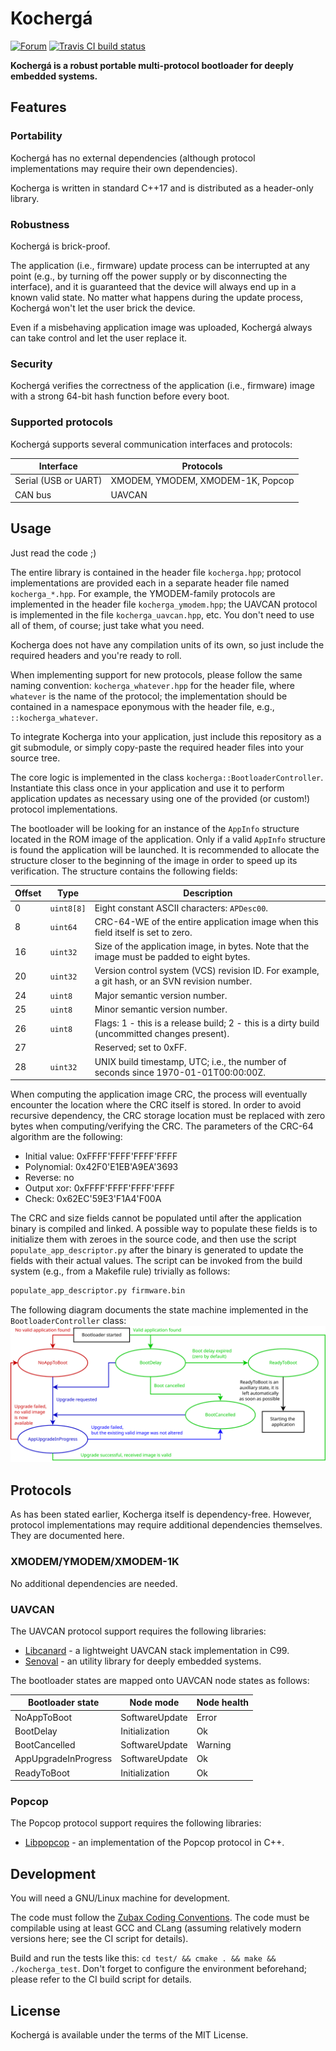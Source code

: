 # Kochergá

[![Forum](https://img.shields.io/discourse/https/forum.zubax.com/users.svg)](https://forum.zubax.com)
[![Travis CI build status](https://travis-ci.org/Zubax/kocherga.svg?branch=master)](https://travis-ci.org/Zubax/kocherga)

**Kochergá is a robust portable multi-protocol bootloader for deeply embedded systems.**

## Features

### Portability

Kochergá has no external dependencies
(although protocol implementations may require their own dependencies).

Kocherga is written in standard C++17 and is distributed as a header-only library.

### Robustness

Kochergá is brick-proof.

The application (i.e., firmware) update process can be interrupted at any point (e.g., by turning off the power supply
or by disconnecting the interface), and it is guaranteed that the device will always end up in
a known valid state.
No matter what happens during the update process, Kochergá won't let the user brick the device.

Even if a misbehaving application image was uploaded, Kochergá always can take control and let the user replace it.

### Security

Kochergá verifies the correctness of the application (i.e., firmware) image with a strong 64-bit hash function
before every boot.

### Supported protocols

Kochergá supports several communication interfaces and protocols:

Interface           | Protocols
--------------------|------------------------------------------------------------------------------
Serial (USB or UART)| XMODEM, YMODEM, XMODEM-1K, Popcop
CAN bus             | UAVCAN

## Usage

Just read the code ;)

The entire library is contained in the header file `kocherga.hpp`;
protocol implementations are provided each in a separate header file named `kocherga_*.hpp`.
For example, the YMODEM-family protocols are implemented in the header file `kocherga_ymodem.hpp`;
the UAVCAN protocol is implemented in the file `kocherga_uavcan.hpp`, etc.
You don't need to use all of them, of course; just take what you need.

Kocherga does not have any compilation units of its own, so just include the required headers and you're ready to roll.

When implementing support for new protocols, please follow the same naming convention:
`kocherga_whatever.hpp` for the header file, where `whatever` is the name of the protocol;
the implementation should be contained in a namespace eponymous with the header file,
e.g., `::kocherga_whatever`.

To integrate Kocherga into your application, just include this repository as a git submodule,
or simply copy-paste the required header files into your source tree.

The core logic is implemented in the class `kocherga::BootloaderController`.
Instantiate this class once in your application and use it to perform application updates as necessary
using one of the provided (or custom!) protocol implementations.

The bootloader will be looking for an instance of the `AppInfo` structure located in the ROM image of the
application.
Only if a valid `AppInfo` structure is found the application will be launched.
It is recommended to allocate the structure closer to the beginning of the image in order to speed up its verification.
The structure contains the following fields:

Offset | Type     | Description
-------|----------|-----------------------------------------------------------------------------------------------------
0      |`uint8[8]`| Eight constant ASCII characters: `APDesc00`.
8      |`uint64`  | CRC-64-WE of the entire application image when this field itself is set to zero.
16     |`uint32`  | Size of the application image, in bytes. Note that the image must be padded to eight bytes.
20     |`uint32`  | Version control system (VCS) revision ID. For example, a git hash, or an SVN revision number.
24     |`uint8`   | Major semantic version number.
25     |`uint8`   | Minor semantic version number.
26     |`uint8`   | Flags: 1 - this is a release build; 2 - this is a dirty build (uncommitted changes present).
27     |          | Reserved; set to 0xFF.
28     |`uint32`  | UNIX build timestamp, UTC; i.e., the number of seconds since 1970-01-01T00:00:00Z.

When computing the application image CRC, the process will eventually encounter the location where the CRC itself
is stored. In order to avoid recursive dependency, the CRC storage location must be replaced with zero bytes
when computing/verifying the CRC.
The parameters of the CRC-64 algorithm are the following:
* Initial value: 0xFFFF'FFFF'FFFF'FFFF
* Polynomial: 0x42F0'E1EB'A9EA'3693
* Reverse: no
* Output xor: 0xFFFF'FFFF'FFFF'FFFF
* Check: 0x62EC'59E3'F1A4'F00A

The CRC and size fields cannot be populated until after the application binary is compiled and linked.
A possible way to populate these fields is to initialize them with zeroes in the source code,
and then use the script `populate_app_descriptor.py` after the binary is generated to update the fields
with their actual values.
The script can be invoked from the build system (e.g., from a Makefile rule) trivially as follows:

```sh
populate_app_descriptor.py firmware.bin
```

The following diagram documents the state machine implemented in the `BootloaderController` class:
![Kocherga State Machine Diagram](state_machine.svg "Kocherga State Machine Diagram")

## Protocols

As has been stated earlier, Kocherga itself is dependency-free.
However, protocol implementations may require additional dependencies themselves.
They are documented here.

### XMODEM/YMODEM/XMODEM-1K

No additional dependencies are needed.

### UAVCAN

The UAVCAN protocol support requires the following libraries:

* [Libcanard](http://uavcan.org/Implementations/Libcanard) - a lightweight UAVCAN stack implementation in C99.
* [Senoval](https://github.com/Zubax/senoval) - an utility library for deeply embedded systems.

The bootloader states are mapped onto UAVCAN node states as follows:

Bootloader state     | Node mode      | Node health
---------------------|----------------|----------------
NoAppToBoot          | SoftwareUpdate | Error
BootDelay            | Initialization | Ok
BootCancelled        | SoftwareUpdate | Warning
AppUpgradeInProgress | SoftwareUpdate | Ok
ReadyToBoot          | Initialization | Ok

### Popcop

The Popcop protocol support requires the following libraries:

* [Libpopcop](https://github.com/Zubax/popcop) - an implementation of the Popcop protocol in C++.

## Development

You will need a GNU/Linux machine for development.

The code must follow the [Zubax Coding Conventions](https://kb.zubax.com/x/84Ah).
The code must be compilable using at least GCC and CLang
(assuming relatively modern versions here; see the CI script for details).

Build and run the tests like this: `cd test/ && cmake . && make && ./kocherga_test`.
Don't forget to configure the environment beforehand;
please refer to the CI build script for details.

## License

Kochergá is available under the terms of the MIT License.
